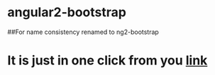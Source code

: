 # angular2-bootstrap
##For name consistency renamed to ng2-bootstrap

# It is just in one click from you [link](https://github.com/valor-software/ng2-bootstrap)
